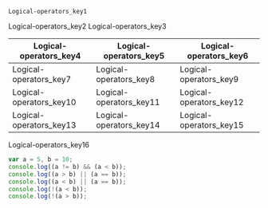 ```ngMeta
Logical-operators_key1
```

Logical-operators_key2
Logical-operators_key3



|Logical-operators_key4|Logical-operators_key5|Logical-operators_key6|
|-----------|-----------|-----------|
|Logical-operators_key7|Logical-operators_key8|Logical-operators_key9|
|Logical-operators_key10|Logical-operators_key11|Logical-operators_key12|
|Logical-operators_key13|Logical-operators_key14|Logical-operators_key15|

Logical-operators_key16
 
```javascript
var a = 5, b = 10;
console.log((a != b) && (a < b));
console.log((a > b) || (a == b));
console.log((a < b) || (a == b));
console.log(!(a < b));
console.log(!(a > b));
```
 
